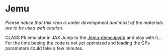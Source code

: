 # Jemu

*Please notice that this repo is under development and most of the materials are to be used with caution.* 

CLASS Pk emulator in JAX
Jump to the [Jemu-demo.ipynb](https://github.com/jecampagne/Jemu/blob/main/Jemu-demo.ipynb) and play with it...
For the time beeing the code is not yet optimized and loading the GPs parameters could take a few minutes. 

